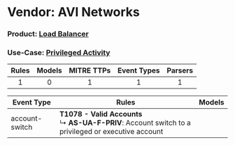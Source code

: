 Vendor: AVI Networks
====================
### Product: [Load Balancer](../ds_avi_networks_load_balancer.md)
### Use-Case: [Privileged Activity](../../../../UseCases/uc_privileged_activity.md)

| Rules | Models | MITRE TTPs | Event Types | Parsers |
|:-----:|:------:|:----------:|:-----------:|:-------:|
|   1   |   0    |     1      |      1      |    1    |

| Event Type     | Rules                                                                                                        | Models |
| -------------- | ------------------------------------------------------------------------------------------------------------ | ------ |
| account-switch | <b>T1078 - Valid Accounts</b><br> ↳ <b>AS-UA-F-PRIV</b>: Account switch to a privileged or executive account |        |
